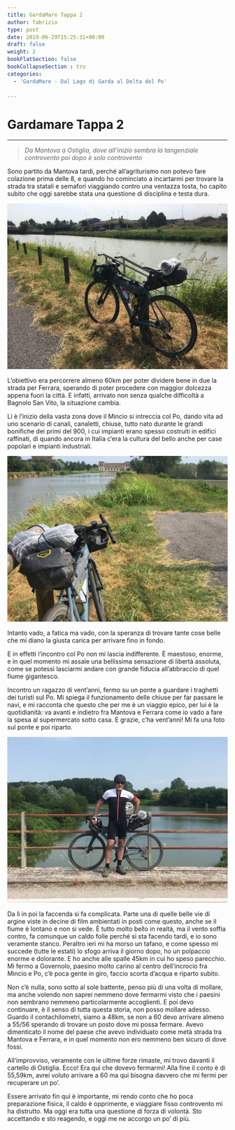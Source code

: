 ```yaml
---
title: GardaMare Tappa 2
author: fabrizio
type: post
date: 2019-06-29T15:25:31+00:00
draft: false
weight: 2
bookFlatSection: false
bookCollapseSection : tru
categories:
  - 'GardaMare - Dal Lago di Garda al Delta del Po'

---
```


# Gardamare Tappa 2
---

> _Da Mantova a Ostiglia, dove all’inizio sembra la tangenziale controvento poi dopo è solo controvento_



Sono partito da Mantova tardi, perché all&#8217;agriturismo non potevo fare colazione prima delle 8, e quando ho cominciato a incartarmi per trovare la strada tra statali e semafori viaggiando contro una ventazza tosta, ho capito subito che oggi sarebbe stata una questione di disciplina e testa dura.

![alt](01-1024x768.jpg)

L&#8217;obiettivo era percorrere almeno 60km per poter dividere bene in due la strada per Ferrara, sperando di poter procedere con maggior dolcezza appena fuori la città. E infatti, arrivato non senza qualche difficoltà a Bagnolo San Vito, la situazione cambia.

Lì è l&#8217;inizio della vasta zona dove il Mincio si intreccia col Po, dando vita ad uno scenario di canali, canaletti, chiuse, tutto nato durante le grandi bonifiche dei primi del 900, i cui impianti erano spesso costruiti in edifici raffinati, di quando ancora in Italia c&#8217;era la cultura del bello anche per case popolari e impianti industriali.

![alt](02-1024x768.jpg)

Intanto vado, a fatica ma vado, con la speranza di trovare tante cose belle che mi diano la giusta carica per arrivare fino in fondo.

E in effetti l&#8217;incontro col Po non mi lascia indifferente. È maestoso, enorme, e in quel momento mi assale una bellissima sensazione di libertà assoluta, come se potessi lasciarmi andare con grande fiducia all&#8217;abbraccio di quel fiume gigantesco.

Incontro un ragazzo di vent&#8217;anni, fermo su un ponte a guardare i traghetti dei turisti sul Po. Mi spiega il funzionamento delle chiuse per far passare le navi, e mi racconta che questo che per me è un viaggio epico, per lui è la quotidianità: va avanti e indietro fra Mantova e Ferrara come io vado a fare la spesa al supermercato sotto casa. E grazie, c&#8217;ha vent&#8217;anni! Mi fa una foto sul ponte e poi riparto.

![alt](03-1024x767.jpg)

Da lì in poi la faccenda si fa complicata. Parte una di quelle belle vie di argine viste in decine di film ambientati in posti come questo, anche se il fiume è lontano e non si vede. È tutto molto bello in realtà, ma il vento soffia contro, fa comunque un caldo folle perché si sta facendo tardi, e io sono veramente stanco. Peraltro ieri mi ha morso un tafano, e come spesso mi succede (tutte le estati) lo sfogo arriva il giorno dopo, ho un polpaccio enorme e dolorante. E ho anche alle spalle 45km in cui ho speso parecchio. Mi fermo a Governolo, paesino molto carino al centro dell&#8217;incrocio fra Mincio e Po, c&#8217;è poca gente in giro, faccio scorta d&#8217;acqua e riparto subito.

Non c&#8217;è nulla, sono sotto al sole battente, penso più di una volta di mollare, ma anche volendo non saprei nemmeno dove fermarmi visto che i paesini non sembrano nemmeno particolarmente accoglienti. E poi devo continuare, è il senso di tutta questa storia, non posso mollare adesso. Guardo il contachilometri, siamo a 48km, se non a 60 devo arrivare almeno a 55/56 sperando di trovare un posto dove mi possa fermare. Avevo dimenticato il nome del paese che avevo individuato come metà strada tra Mantova e Ferrara, e in quel momento non ero nemmeno ben sicuro di dove fossi.

All&#8217;improvviso, veramente con le ultime forze rimaste, mi trovo davanti il cartello di Ostiglia. Ecco! Era qui che dovevo fermarmi! Alla fine il conto è di 55,59km, avrei voluto arrivare a 60 ma qui bisogna davvero che mi fermi per recuperare un po&#8217;.

Essere arrivato fin qui è importante, mi rendo conto che ho poca preparazione fisica, il caldo è opprimente, e viaggiare fisso controvento mi ha distrutto. Ma oggi era tutta una questione di forza di volontà. Sto accettando e sto reagendo, e oggi me ne accorgo un po&#8217; di più.